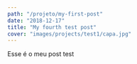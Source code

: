 ```yaml
---
path: "/projeto/my-first-post"
date: "2018-12-17"
title: "My fourth test post"
cover: "images/projects/test1/capa.jpg"
---
```


Esse é o meu post test